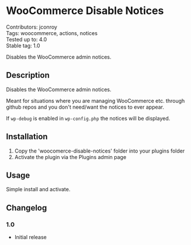 # WooCommerce Disable Notices

Contributors: jconroy  
Tags: woocommerce, actions, notices  
Tested up to: 4.0  
Stable tag: 1.0  

Disables the WooCommerce admin notices.

## Description ##

Disables the WooCommerce admin notices. 

Meant for situations where you are managing WooCommerce etc. through github repos and you don't need/want the notices to ever appear.

If `wp-debug` is enabled in `wp-config.php` the notices will be displayed.

## Installation ##

1. Copy the 'woocomerce-disable-notices' folder into your plugins folder
2. Activate the plugin via the Plugins admin page

## Usage ##

Simple install and activate.

## Changelog ##

### 1.0 ###
* Initial release